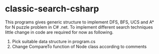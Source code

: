 # classic-search-csharp
This programs gives generic structure to implement DFS, BFS, UCS and A* for N puzzle problem in C# .net. To implement different search techniques little change in code are required for now as following.
1. Pick suitable data structure in program.cs
2. Change CompareTo function of Node class according to comments
